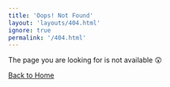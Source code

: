 ```yaml
---
title: 'Oops! Not Found'
layout: 'layouts/404.html'
ignore: true
permalink: '/404.html'
---
```

The page you are looking for is not available 😲

[Back to Home](/)
